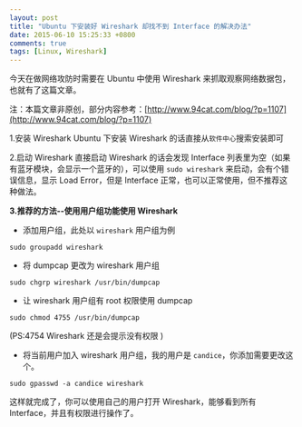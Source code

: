 ```yaml
---
layout: post
title: "Ubuntu 下安装好 Wireshark 却找不到 Interface 的解决办法"
date: 2015-06-10 15:25:33 +0800
comments: true
tags: [Linux, Wireshark]
---
```


今天在做网络攻防时需要在 Ubuntu 中使用 Wireshark 来抓取观察网络数据包，也就有了这篇文章。

<!--more-->

注：本篇文章非原创，部分内容参考：[http://www.94cat.com/blog/?p=1107](http://www.94cat.com/blog/?p=1107)

1.安装 Wireshark
	Ubuntu 下安装 Wireshark 的话直接从`软件中心`搜索安装即可

2.启动 Wireshark
	直接启动 Wireshark 的话会发现 Interface 列表里为空（如果有蓝牙模块，会显示一个蓝牙的），可以使用 `sudo wireshark` 来启动，会有个错误信息，显示 Load Error，但是 Interface 正常，也可以正常使用，但不推荐这种做法。

**3.推荐的方法--使用用户组功能使用 Wireshark**

- 添加用户组，此处以 `wireshark` 用户组为例
```
sudo groupadd wireshark
```

- 将 dumpcap 更改为 wireshark 用户组
```
sudo chgrp wireshark /usr/bin/dumpcap
```

- 让 wireshark 用户组有 root 权限使用 dumpcap
```
sudo chmod 4755 /usr/bin/dumpcap
```
(PS:4754 Wireshark 还是会提示没有权限 )

- 将当前用户加入 wireshark 用户组，我的用户是 `candice`，你添加需要更改这个。
```
sudo gpasswd -a candice wireshark
```

这样就完成了，你可以使用自己的用户打开 Wireshark，能够看到所有 Interface，并且有权限进行操作了。